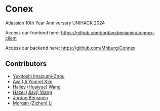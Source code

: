 # Conex

Atlassian 10th Year Anniversary UNIHACK 2024

Access our frontend here: https://github.com/jordansbenjamin/connex-client

Access our backend here: https://github.com/Mhburg/Connex

## Contributors

- [Yukitoshi Imaizumi-Zhou](https://github.com/Yukitoshi12345)
- [Ava (Ji Young) Kim](https://github.com/AvaKim)
- [Hailey (Huaiyue) Wang](https://github.com/hk684)
- [Hazel (Jiayi) Wang](https://github.com/kangaroo-1)
- [Jordan Benjamin](https://github.com/jordansbenjamin)
- [Morgan (Zizhen) Li](https://github.com/Mhburg)
